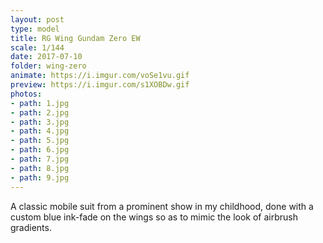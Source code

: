 ```yaml
---
layout: post
type: model
title: RG Wing Gundam Zero EW
scale: 1/144 
date: 2017-07-10
folder: wing-zero
animate: https://i.imgur.com/voSe1vu.gif
preview: https://i.imgur.com/s1XOBDw.gif
photos:
- path: 1.jpg
- path: 2.jpg
- path: 3.jpg
- path: 4.jpg
- path: 5.jpg
- path: 6.jpg
- path: 7.jpg
- path: 8.jpg
- path: 9.jpg												
---
```


A classic mobile suit from a prominent show in my childhood, done with a custom blue ink-fade on the wings so as to mimic the look of airbrush gradients.